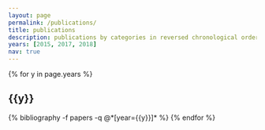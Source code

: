 ```yaml
---
layout: page
permalink: /publications/
title: publications
description: publications by categories in reversed chronological order. generated by jekyll-scholar.
years: [2015, 2017, 2018]
nav: true
---
```


<div class="publications">

{% for y in page.years %}
  <h2 class="year">{{y}}</h2>
  {% bibliography -f papers -q @*[year={{y}}]* %}
{% endfor %}

</div>
